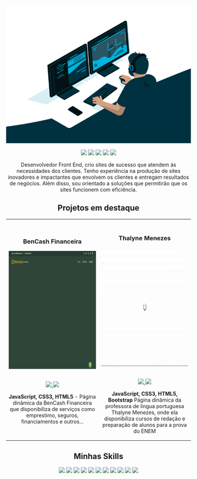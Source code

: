 ![alt text](https://github.com/TNthiagonet/TNthiagonet/blob/main/development.gif?raw=true)

<p align="center">
<a href="https://twitter.com/thiagobrunomc"><img src="https://img.shields.io/badge/thiagobrunomc-1E90FF?&style=for-the-badge&logo=twitter&logoColor=white" height=25></a>
<a href="https://www.instagram.com/thiagocavaco/"><img src="https://img.shields.io/badge/ThiagoCavaco-1E90FF?style=for-the-badge&logo=instagram&logoColor=white" height=25></a>
<a href="https://www.youtube.com/channel/UCC-gXxeR4qdsmkwQDjxCmIg"><img src="https://img.shields.io/badge/7hgd-1E90FF?style=for-the-badge&logo=youtube&logoColor=white" height=25></a>
<a href="https://www.linkedin.com/in/thiagonet/"><img src="https://img.shields.io/badge/ThiagoNET-1E90FF?style=for-the-badge&logo=linkedin&logoColor=white" height=25></a>
<a href="https://zn11f-my.sharepoint.com/:b:/g/personal/thiago_zn11f_onmicrosoft_com/EUxP-fM3umlGuhSP2OkPcNAB27RbvarZ-OF5OT3RXHFIew?e=y3kCpn"><img src="https://img.shields.io/badge/Curriculo-1E90FF?style=for-the-badge&logo=googledrive&logoColor=white" height=25></a>
</p>

<p align="center">
    Desenvolvedor Front End, crio sites de sucesso que atendem às necessidades dos clientes. Tenho experiência na produção de sites inovadores e impactantes que envolvem os clientes e entregam resultados de negócios. Além disso, sou orientado a soluções que permitirão que os sites funcionem com eficiência.
</p>


<!--Project Section -->

<h2 align="center">Projetos em destaque </h2>
<div align="center">
<table>
<tr>
<td width="50%">
<h3 align="center" color="white">BenCash Financeira</h2>
<div align="center" >  
<a href='https://bencash.com.br/'>
<img src="https://github.com/TNthiagonet/TNthiagonet/blob/main/bencash.gif" alt="BenCash" height="322px" width="100%" />
</a>
<br>
<br>
<p>
<a href="https://github.com/euBenCash/bencash" target="_blank">
<img src="https://img.shields.io/badge/Code-lightgrey?style=for-the-badge&logo=github"/>
</a>  
<a href="https://bencash.com.br/" target="_blank">
<img src="https://img.shields.io/badge/-website-green?style=for-the-badge&color=1E90FF"/>
</a>
</p>
<p><strong>JavaScript, CSS3, HTML5</strong> - Página dinâmica da BenCash Financeira que disponibiliza de serviços como emprestimo, seguros, financiamentos e outros...</p>
</div>
</td>
<td width="50%">
<br>
<h3 align="center" color="white">Thalyne Menezes</h2>
<div align="center" >  
<a href='#'>
<img src="https://github.com/TNthiagonet/TNthiagonet/blob/main/thalynemenezes.gif" alt="" height="322px" width="100%" />
</a>
<br>
<br>
<p>
<a href="https://github.com/eu7H14G0D/thalynemenezes" target="_blank">
<img src="https://img.shields.io/badge/Code-lightgrey?style=for-the-badge&logo=github"/>
</a>  
<a href="https://thalynemenezes.com.br/" target="_blank">
<img src="https://img.shields.io/badge/-website-green?style=for-the-badge&color=1E90FF"/>
</a>
</p>
<p><strong>JavaScript, CSS3, HTML5, Bootstrap</strong> Página dinâmica da professora de lingua portuguesa Thalyne Menezes, onde ela disponibiliza cursos de redação e preparação de alunos para a prova do ENEM</p>
</div>
</table>

</div>

<h2 align="center">Minhas Skills</h2>
<p align="center">

<img src="https://img.shields.io/badge/Visual_Studio-1E90FF?style=for-the-badge&logo=visual%20studio&logoColor=white" height=25>

<img src="https://img.shields.io/badge/Pycharm-1E90FF?style=for-the-badge&logo=pycharm&logoColor=white" height=25>

<img src="https://img.shields.io/badge/HTML5-1E90FF?style=for-the-badge&logo=html5&logoColor=white" height=25>

<img src="https://img.shields.io/badge/CSS3-1E90FF?style=for-the-badge&logo=css3&logoColor=white" height=25>

<img src="https://img.shields.io/badge/JavaScript-1E90FF?style=for-the-badge&logo=javascript&logoColor=F7DF1E" height=25>

<img src="https://img.shields.io/badge/bootstrap-1E90FF.svg?style=for-the-badge&logo=bootstrap&logoColor=white" height=25>

<img src="https://img.shields.io/badge/Java-1E90FF?style=for-the-badge&logo=oracle&logoColor=F7DF1E" height=25>

<img src="https://img.shields.io/badge/Python-1E90FF?style=for-the-badge&logo=python&logoColor=white" height=25>

<img src="https://img.shields.io/badge/Node.js-1E90FF?style=for-the-badge&logo=nodedotjs&logoColor=white" height=25>

<img src="https://img.shields.io/badge/React-1E90FF?style=for-the-badge&logo=react&logoColor=61DAFB" height=25>

<img src="https://img.shields.io/badge/GIT-1E90FF?style=for-the-badge&logo=git&logoColor=white" height=25>
</p>
